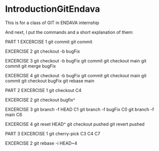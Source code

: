 # IntroductionGitEndava
This is for a class of GIT in ENDAVA internship

And next, I put the commands and a short explanation of them:

PART 1
EXCERCISE 1
git commit
git commit

EXCERCISE 2
git checkout -b bugFix

EXCERCISE 3
git checkout -b bugFix
git commit
git checkout main
git commit
git merge bugFix

EXCERCISE 4
git checkout -b bugFix
git commit
git checkout main
git commit
git checkout bugFix
git rebase main

PART 2
EXCERCISE 1
git checkout C4

EXCERCISE 2
git checkout bugfix^

EXCERCISE 3
git branch -f HEAD C1
git branch -f bugFix C0
git branch -f main C6

EXCERCISE 4
git reset HEAD^
git checkout pushed
git revert pushed

PART 3
EXCERCISE 1
git cherry-pick C3 C4 C7

EXCERCISE 2
git rebase -i HEAD~4